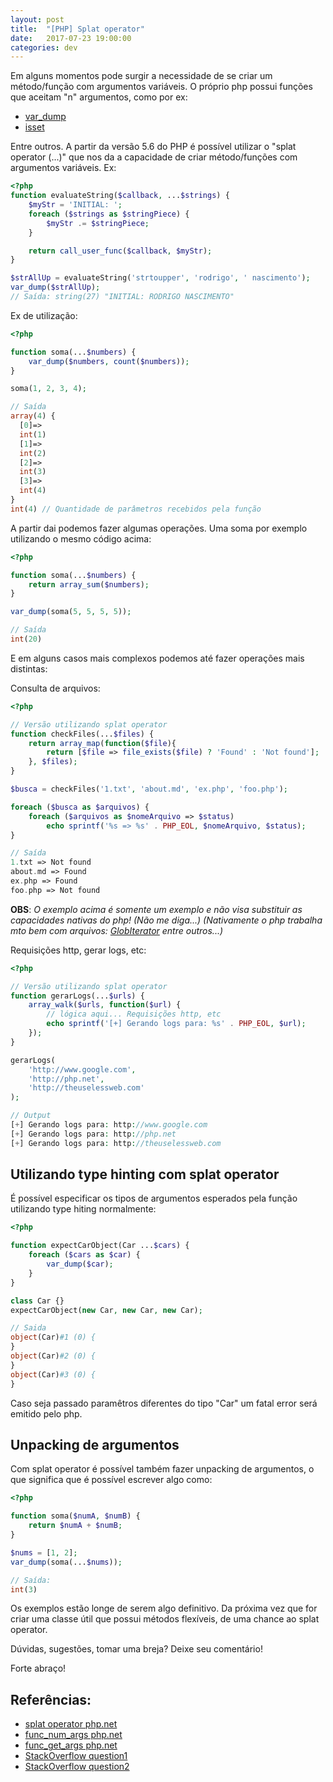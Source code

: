 ```yaml
---
layout: post
title:  "[PHP] Splat operator"
date:   2017-07-23 19:00:00
categories: dev
---
```


<meta property="og:title" content="{%if page.title %}{{ page.title }}{% else %}{{ site.title }}{% endif %}">

Em alguns momentos pode surgir a necessidade de se criar um método/função com argumentos variáveis.
O próprio php possui funções que aceitam "n" argumentos, como por ex:

- [var_dump](http://php.net/manual/en/function.var-dump.php)
- [isset](http://php.net/manual/en/function.isset.php)

Entre outros. 
A partir da versão 5.6 do PHP é possível utilizar o "splat operator (...)" que nos da a capacidade de criar método/funções com argumentos variáveis. Ex:

```php
<?php
function evaluateString($callback, ...$strings) {
    $myStr = 'INITIAL: ';
    foreach ($strings as $stringPiece) {
        $myStr .= $stringPiece;
    }

    return call_user_func($callback, $myStr);
}

$strAllUp = evaluateString('strtoupper', 'rodrigo', ' nascimento');
var_dump($strAllUp);
// Saída: string(27) "INITIAL: RODRIGO NASCIMENTO"
```

Ex de utilização:

```php
<?php

function soma(...$numbers) {
    var_dump($numbers, count($numbers));
}

soma(1, 2, 3, 4);

// Saída
array(4) {
  [0]=>
  int(1)
  [1]=>
  int(2)
  [2]=>
  int(3)
  [3]=>
  int(4)
}
int(4) // Quantidade de parâmetros recebidos pela função
```

A partir dai podemos fazer algumas operações. Uma soma por exemplo utilizando o mesmo código acima:

```php
<?php

function soma(...$numbers) {
    return array_sum($numbers);
}

var_dump(soma(5, 5, 5, 5));

// Saída
int(20)
```

E em alguns casos mais complexos podemos até fazer operações mais distintas:

Consulta de arquivos:

```php
<?php

// Versão utilizando splat operator
function checkFiles(...$files) {
    return array_map(function($file){
        return [$file => file_exists($file) ? 'Found' : 'Not found'];
    }, $files);
}

$busca = checkFiles('1.txt', 'about.md', 'ex.php', 'foo.php');

foreach ($busca as $arquivos) {
    foreach ($arquivos as $nomeArquivo => $status)
        echo sprintf('%s => %s' . PHP_EOL, $nomeArquivo, $status);
}

// Saída
1.txt => Not found
about.md => Found
ex.php => Found
foo.php => Not found
```
**OBS**: *O exemplo acima é somente um exemplo e não visa substituir as capacidades nativas do php! (Não me diga...)
(Nativamente o php trabalha mto bem com arquivos: [GlobIterator](http://php.net/manual/en/class.globiterator.php) entre outros...)*

Requisições http, gerar logs, etc:

```php
<?php

// Versão utilizando splat operator
function gerarLogs(...$urls) {
    array_walk($urls, function($url) {
        // lógica aqui... Requisições http, etc
        echo sprintf('[+] Gerando logs para: %s' . PHP_EOL, $url);
    });
}

gerarLogs(
    'http://www.google.com',
    'http://php.net',
    'http://theuselessweb.com'
);

// Output
[+] Gerando logs para: http://www.google.com
[+] Gerando logs para: http://php.net
[+] Gerando logs para: http://theuselessweb.com
```

## Utilizando type hinting com splat operator
É possível especificar os tipos de argumentos esperados pela função utilizando type hiting normalmente:

```php
<?php

function expectCarObject(Car ...$cars) {
    foreach ($cars as $car) {
        var_dump($car);
    }
}

class Car {}
expectCarObject(new Car, new Car, new Car);

// Saida
object(Car)#1 (0) {
}
object(Car)#2 (0) {
}
object(Car)#3 (0) {
}
```

Caso seja passado paramêtros diferentes do tipo "Car" um fatal error será emitido pelo php.

## Unpacking de argumentos
Com splat operator é possível também fazer unpacking de argumentos, o que significa
que é possível escrever algo como:

```php
<?php

function soma($numA, $numB) {
    return $numA + $numB;
}

$nums = [1, 2];
var_dump(soma(...$nums));

// Saída:
int(3)
```

Os exemplos estão longe de serem algo definitivo. Da próxima vez que for criar uma classe útil
que possui métodos flexíveis, de uma chance ao splat operator.

Dúvidas, sugestões, tomar uma breja?
Deixe seu comentário!

Forte abraço!

Referências:
---
- [splat operator php.net](http://php.net/manual/en/functions.arguments.php#functions.variable-arg-list)
- [func_num_args php.net](http://php.net/manual/en/function.func-num-args.php)
- [func_get_args php.net](http://php.net/manual/en/function.func-get-args.php)
- [StackOverflow question1](https://stackoverflow.com/questions/41124015/meaning-of-three-dot-in-php)
- [StackOverflow question2](https://stackoverflow.com/a/11480452/3941753)